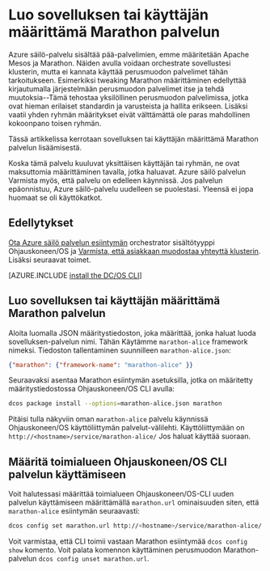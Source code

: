 <properties
   pageTitle="Sovelluksen tai käyttäjän määrittämä Marathon palvelun | Microsoft Azure"
   description="Luo sovelluksen tai käyttäjän määrittämä Marathon palvelun"
   services="container-service"
   documentationCenter=""
   authors="rgardler"
   manager="timlt"
   editor=""
   tags="acs, azure-container-service"
   keywords="Säilöjen, Marathon, mikro-palveluja, Ohjauskoneen/OS, Azure"/>

<tags
   ms.service="container-service"
   ms.devlang="na"
   ms.topic="get-started-article"
   ms.tgt_pltfrm="na"
   ms.workload="na"
   ms.date="04/12/2016"
   ms.author="rogardle"/>

# <a name="create-an-application-or-user-specific-marathon-service"></a>Luo sovelluksen tai käyttäjän määrittämä Marathon palvelun

Azure säilö-palvelu sisältää pää-palvelimien, emme määritetään Apache Mesos ja Marathon. Näiden avulla voidaan orchestrate sovellustesi klusterin, mutta ei kannata käyttää perusmuodon palvelimet tähän tarkoitukseen. Esimerkiksi tweaking Marathon määrittäminen edellyttää kirjautumalla järjestelmään perusmuodon palvelimet itse ja tehdä muutoksia--Tämä tehostaa yksilöllinen perusmuodon palvelimissa, jotka ovat hieman erilaiset standardin ja varusteista ja hallita erikseen. Lisäksi vaatii yhden ryhmän määritykset eivät välttämättä ole paras mahdollinen kokoonpano toisen ryhmän.

Tässä artikkelissa kerrotaan sovelluksen tai käyttäjän määrittämä Marathon palvelun lisäämisestä.

Koska tämä palvelu kuuluvat yksittäisen käyttäjän tai ryhmän, ne ovat maksuttomia määrittäminen tavalla, jotka haluavat. Azure säilö palvelun Varmista myös, että palvelu on edelleen käynnissä. Jos palvelun epäonnistuu, Azure säilö-palvelu uudelleen se puolestasi. Yleensä ei jopa huomaat se oli käyttökatkot.

## <a name="prerequisites"></a>Edellytykset

[Ota Azure säilö palvelun esiintymän](container-service-deployment.md) orchestrator sisältötyyppi Ohjauskoneen/OS ja [Varmista, että asiakkaan muodostaa yhteyttä klusterin](container-service-connect.md). Lisäksi seuraavat toimet.

[AZURE.INCLUDE [install the DC/OS CLI](../../includes/container-service-install-dcos-cli-include.md)]

## <a name="create-an-application-or-user-specific-marathon-service"></a>Luo sovelluksen tai käyttäjän määrittämä Marathon palvelun

Aloita luomalla JSON määritystiedoston, joka määrittää, jonka haluat luoda sovelluksen-palvelun nimi. Tähän Käytämme `marathon-alice` framework nimeksi. Tiedoston tallentaminen suunnilleen `marathon-alice.json`:

```json
{"marathon": {"framework-name": "marathon-alice" }}
```

Seuraavaksi asentaa Marathon esiintymän asetuksilla, jotka on määritetty määritystiedostossa Ohjauskoneen/OS CLI avulla:

```bash
dcos package install --options=marathon-alice.json marathon
```

Pitäisi tulla näkyviin oman `marathon-alice` palvelu käynnissä Ohjauskoneen/OS käyttöliittymän palvelut-välilehti. Käyttöliittymään on `http://<hostname>/service/marathon-alice/` Jos haluat käyttää suoraan.

## <a name="set-the-dcos-cli-to-access-the-service"></a>Määritä toimialueen Ohjauskoneen/OS CLI palvelun käyttämiseen

Voit halutessasi määrittää toimialueen Ohjauskoneen/OS-CLI uuden palvelun käyttämiseen määrittämällä `marathon.url` ominaisuuden siten, että `marathon-alice` esiintymän seuraavasti:

```bash
dcos config set marathon.url http://<hostname>/service/marathon-alice/
```

Voit varmistaa, että CLI toimii vastaan Marathon esiintymää `dcos config show` komento. Voit palata komennon käyttäminen perusmuodon Marathon-palvelun `dcos config unset marathon.url`.
